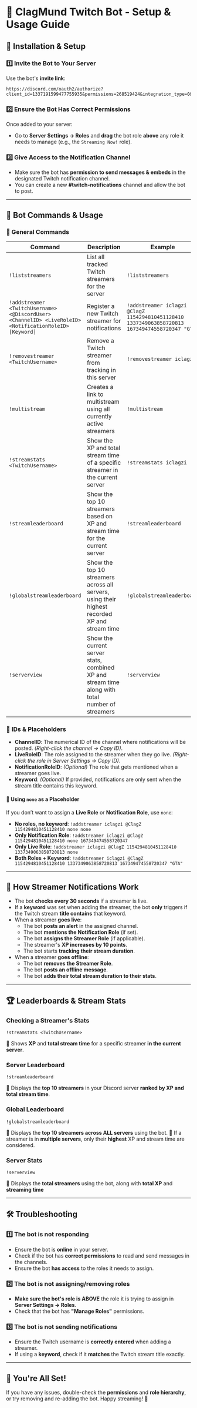 # 📢 ClagMund Twitch Bot - Setup & Usage Guide

## 🚀 Installation & Setup

### **1️⃣ Invite the Bot to Your Server**
Use the bot's **invite link**:

```
https://discord.com/oauth2/authorize?client_id=1337191599477755935&permissions=268519424&integration_type=0&scope=bot+applications.commands
```

### **2️⃣ Ensure the Bot Has Correct Permissions**
Once added to your server:
- Go to **Server Settings → Roles** and **drag** the bot role **above** any role it needs to manage (e.g., the `Streaming Now!` role).

### **3️⃣ Give Access to the Notification Channel**
- Make sure the bot has **permission to send messages & embeds** in the designated Twitch notification channel.
- You can create a new **#twitch-notifications** channel and allow the bot to post.

---

## 🔧 Bot Commands & Usage

### **📜 General Commands**
| Command | Description | Example |
|---------|-------------|---------|
| `!liststreamers` | List all tracked Twitch streamers for the server | `!liststreamers` |
| `!addstreamer <TwitchUsername> <@DiscordUser> <ChannelID> <LiveRoleID> <NotificationRoleID> [Keyword]` | Register a new Twitch streamer for notifications | `!addstreamer iclagzi @ClagZ 1154294810451128410 1337349063858720813 167349474558720347 "GTA"` |
| `!removestreamer <TwitchUsername>` | Remove a Twitch streamer from tracking in this server | `!removestreamer iclagzi` |
| `!multistream` | Creates a link to multistream using all currently active streamers |  `!multistream`  |
| `!streamstats <TwitchUsername>` | Show the XP and total stream time of a specific streamer in the current server | `!streamstats iclagzi` |
| `!streamleaderboard` | Show the top 10 streamers based on XP and stream time for the current server | `!streamleaderboard` |
| `!globalstreamleaderboard` | Show the top 10 streamers across all servers, using their highest recorded XP and stream time | `!globalstreamleaderboard` |
| `!serverview` | Show the current server stats, combined XP and stream time along with total number of streamers | `!serverview` |

### 📲 **IDs & Placeholders**
- **ChannelID**: The numerical ID of the channel where notifications will be posted. *(Right-click the channel → Copy ID)*.
- **LiveRoleID**: The role assigned to the streamer when they go live. *(Right-click the role in Server Settings → Copy ID)*.
- **NotificationRoleID**: *(Optional)* The role that gets mentioned when a streamer goes live.
- **Keyword**: *(Optional)* If provided, notifications are only sent when the stream title contains this keyword.

#### **🚨 Using `none` as a Placeholder**
If you don’t want to assign a **Live Role** or **Notification Role**, use `none`:
- **No roles, no keyword**: `!addstreamer iclagzi @ClagZ 1154294810451128410 none none`
- **Only Notification Role**: `!addstreamer iclagzi @ClagZ 1154294810451128410 none 167349474558720347`
- **Only Live Role**: `!addstreamer iclagzi @ClagZ 1154294810451128410 1337349063858720813 none`
- **Both Roles + Keyword**: `!addstreamer iclagzi @ClagZ 1154294810451128410 1337349063858720813 167349474558720347 "GTA"`

---

## 📌 How Streamer Notifications Work

- The bot **checks every 30 seconds** if a streamer is live.
- If a **keyword** was set when adding the streamer, the bot **only** triggers if the Twitch stream **title contains** that keyword.
- When a streamer **goes live**:
  - The bot **posts an alert** in the assigned channel.
  - The bot **mentions the Notification Role** (if set).
  - The bot **assigns the Streamer Role** (if applicable).
  - The streamer's **XP increases by 10 points**.
  - The bot starts **tracking their stream duration**.
- When a streamer **goes offline**:
  - The bot **removes the Streamer Role**.
  - The bot **posts an offline message**.
  - The bot **adds their total stream duration to their stats**.

---

## 🏆 Leaderboards & Stream Stats

### **Checking a Streamer's Stats**
```
!streamstats <TwitchUsername>
```
🔹 Shows **XP** and **total stream time** for a specific streamer **in the current server**.

### **Server Leaderboard**
```
!streamleaderboard
```
🔹 Displays the **top 10 streamers** in your Discord server **ranked by XP and total stream time**.

### **Global Leaderboard**
```
!globalstreamleaderboard
```
🔹 Displays the **top 10 streamers across ALL servers** using the bot.
🔹 If a streamer is in **multiple servers**, only their **highest** XP and stream time are considered.

### **Server Stats**
```
!serverview
```
🔹 Displays the **total streamers** using the bot, along with **total XP** and **streaming time**

---

## 🛠️ Troubleshooting

### **1️⃣ The bot is not responding**
- Ensure the bot is **online** in your server.
- Check if the bot has **correct permissions** to read and send messages in the channels.
- Ensure the bot **has access** to the roles it needs to assign.

### **2️⃣ The bot is not assigning/removing roles**
- **Make sure the bot's role is ABOVE** the role it is trying to assign in **Server Settings → Roles**.
- Check that the bot has **"Manage Roles"** permissions.

### **3️⃣ The bot is not sending notifications**
- Ensure the Twitch username is **correctly entered** when adding a streamer.
- If using a **keyword**, check if it **matches** the Twitch stream title exactly.

---

## 🎉 You're All Set!

If you have any issues, double-check the **permissions** and **role hierarchy**, or try removing and re-adding the bot. Happy streaming! 🚀

